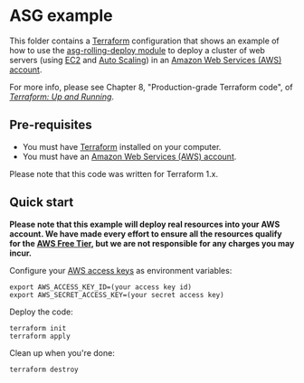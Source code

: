 # ASG example

This folder contains a [Terraform](https://www.terraform.io/) configuration that shows an example of how to 
use the [asg-rolling-deploy module](../../modules/cluster/asg-rolling-deploy) to deploy a cluster of web servers 
(using [EC2](https://aws.amazon.com/ec2/) and [Auto Scaling](https://aws.amazon.com/autoscaling/)) in an 
[Amazon Web Services (AWS) account](http://aws.amazon.com/). 

For more info, please see Chapter 8, "Production-grade Terraform code", of 
*[Terraform: Up and Running](http://www.terraformupandrunning.com)*.

## Pre-requisites

* You must have [Terraform](https://www.terraform.io/) installed on your computer. 
* You must have an [Amazon Web Services (AWS) account](http://aws.amazon.com/).

Please note that this code was written for Terraform 1.x.

## Quick start

**Please note that this example will deploy real resources into your AWS account. We have made every effort to ensure 
all the resources qualify for the [AWS Free Tier](https://aws.amazon.com/free/), but we are not responsible for any
charges you may incur.** 

Configure your [AWS access 
keys](http://docs.aws.amazon.com/general/latest/gr/aws-sec-cred-types.html#access-keys-and-secret-access-keys) as 
environment variables:

```
export AWS_ACCESS_KEY_ID=(your access key id)
export AWS_SECRET_ACCESS_KEY=(your secret access key)
```

Deploy the code:

```
terraform init
terraform apply
```

Clean up when you're done:

```
terraform destroy
```